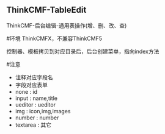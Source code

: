 ## ThinkCMF-TableEdit
ThinkCMF-后台编辑-通用表操作(增、删、改、查)

#环境
ThinkCMFX，不兼容ThinkCMF5

控制器、模板拷贝到对应目录后，后台创建菜单，指向index方法 

#注意
* 注释对应字段名
* 字段对应表单
* none      : id
* input     : name,title
* ueditor   : ueditor
* img       : icon,img,images
* number    : number
* textarea  : 其它

